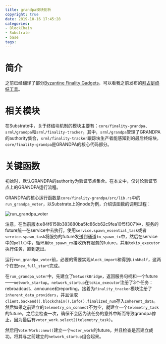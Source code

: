 ```yaml
---
title: grandpa模块剖析
copyright: true
date: 2019-10-16 17:45:28
categories:
- BlockChain
- Substrate
- base
tags:
---
```


# 简介

之前已经翻译了部分[Byzantine Finality Gadgets](https://github.com/w3f/consensus/blob/master/pdf/grandpa.pdf)，可以看我之前发布的[拜占庭终结工具](https://munan.tech/2019/09/30/ByzantineFinalityGadgets)。

<!-- more -->

# 相关模块

在Substrate中，关于终结块机制的模块主要有：`core/finality-grandpa`、`srml/grandpa`和`srml/finality-tracker`。其中，`srml/grandpa`管理了GRANDPA的authority集合，`srml/finality-tracker`跟踪块生产者能感知到的最后终结块，`core/finality-grandpa`是GRANDPA的核心代码部分。

# 关键函数

初始时，默认GRANDPA的authority为验证节点集合。在本文中，仅讨论验证节点上的GRANDPA运行流程。

GRANDPA的核心运行函数是`core/finality-grandpa/src/lib.rs`中的`run_grandpa_voter`，以Substrate上的node为例，介绍该函数的调用过程：

![run_grandpa_voter](http://image-jennerblog.test.upcdn.net/img/run_grandpa_voter.png)

注意，在当前版本e84f6158b383880ba5fc86cb62c9fea10f5f3071中，服务的future统一在service中去执行。使用`service.spawn_essential_task`或者`service.spawn_task`将服务的future发送到通道`to_spawn_tx`中，然后在service中的`poll()`中，循环用`to_spawn_rx`接收所有服务的future，并用`tokio_executor`执行任务，直到退出。

运行`run_grandpa_voter`前，必要的需要实现`block_import`和得到`LinkHalf`，这两个在宏`new_full_start`完成。

在`run_grandpa_voter`中，先建立了`NetworkBridge`，返回服务句柄和一个future——`network_startup`。`network_startup`在`tokio_executor`注册了3个任务：rebroadcast、announce和reporting。接着为`finality_tracker`模块注册了`inherent_data_providers`，并且读取`client.backend().blockchain().info().finalized_num`存入`Inherent_data`。然后如果之前建立的`telemetry_on_connect`不为空，就建立一个`telemetry_task`的future，之后会检查一次，确保不会因为该任务的意外中断而导致grandpa停止，因为最后有`voter_work.select2(telemetry_task)`。

然后用`VoterWork::new()`建立一个`voter_work`的future，并且检查是否建立成功。将其与之前建立的`network_startup`组合起来。

